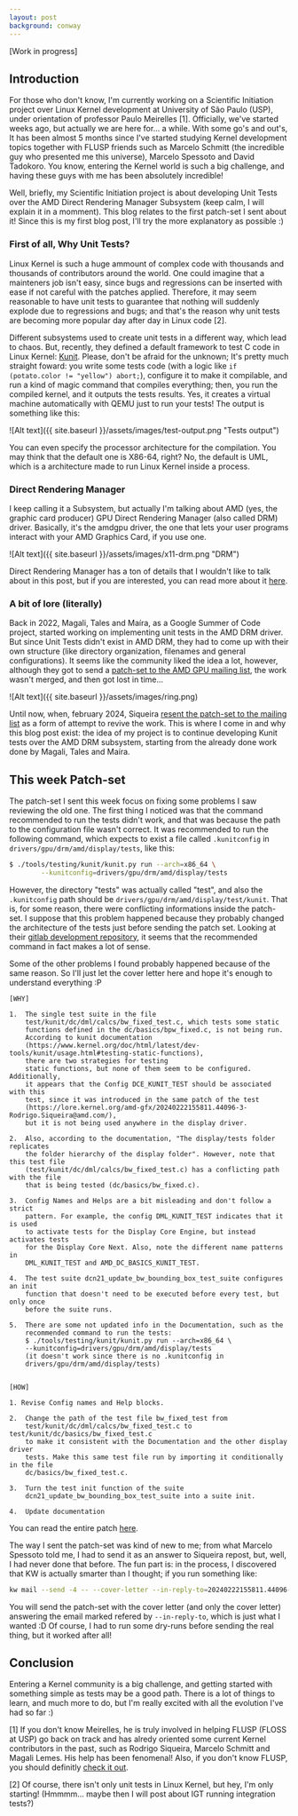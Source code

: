 ```yaml
---
layout: post
background: conway
---
```


[Work in progress]

## Introduction

For those who don't know, I'm currently working on a Scientific Initiation
project over Linux Kernel development at University of São Paulo (USP), under
orientation of professor Paulo Meirelles [1]. Officially, we've started weeks
ago, but actually we are here for... a while. With some go's and out's, It has
been almost 5 months since I've started studying Kernel development topics
together with FLUSP friends such as Marcelo Schmitt (the incredible guy who
presented me this universe), Marcelo Spessoto and David Tadokoro. You know,
entering the Kernel world is such a big challenge, and having these guys with
me has been absolutely incredible!

Well, briefly, my Scientific Initiation project is about developing Unit Tests
over the AMD Direct Rendering Manager Subsystem (keep calm, I will explain it
in a momment). This blog relates to the first patch-set I sent about it!
Since this is my first blog post, I'll try the more explanatory as possible :)

### First of all, Why Unit Tests?

Linux Kernel is such a huge ammount of complex code with thousands
and thousands of contributors around the world. One could imagine that a
mainteners job isn't easy, since bugs and regressions can be inserted with
ease if not careful with the patches applied.
Therefore, it may seem reasonable to have unit tests to guarantee that nothing
will suddenly explode due to regressions and bugs; and that's the reason why
unit tests are becoming more popular day after day in Linux code [2].

Different subsystems used to create unit tests in a different way, which lead
to chaos. But, recently, they defined a default framework to test C code in
Linux Kernel:
[Kunit](https://www.kernel.org/doc/html/latest/dev-tools/kunit/index.html).
Please, don't be afraid for the unknown; It's pretty much
straight foward: you write some tests code (with a logic like  `if
(potato.color != "yellow") abort;`), configure it to make it compilable, and
run a kind of magic command that compiles everything; then, you run the
compiled kernel, and it outputs the tests results. Yes, it creates a virtual
machine automatically with QEMU just to run your tests! The output is something
like this:

![Alt text]({{ site.baseurl }}/assets/images/test-output.png "Tests output")

You can even specify the processor architecture for the compilation. You may
think that the default one is X86-64, right? No, the default is UML, which is
a architecture made to run Linux Kernel inside a process.

### Direct Rendering Manager

I keep calling it a Subsystem, but actually I'm talking about AMD (yes, the
graphic card producer) GPU Direct Rendering Manager (also called DRM) driver.
Basically, it's the amdgpu driver, the one that lets your user programs
interact with your AMD Graphics Card, if you use one.

![Alt text]({{ site.baseurl }}/assets/images/x11-drm.png "DRM")

Direct Rendering Manager has a ton of details that I wouldn't like to talk
about in this post, but if you are interested, you can read more about it
[here](https://en.wikipedia.org/wiki/Direct_Rendering_Manager).

### A bit of lore (literally)

Back in 2022, Magali, Tales and Maíra, as a Google Summer of Code project,
started working on implementing unit tests in the AMD DRM driver. But since
Unit Tests didn't exist in AMD DRM, they had to come up with their own
structure (like directory organization, filenames and general configurations).
It seems like the community liked the idea a lot, however, although they got to
send a [patch-set to the AMD GPU mailing
list](https://lore.kernel.org/amd-gfx/20220912155919.39877-1-mairacanal@riseup.net/),
the work wasn't merged, and then got lost in time...

![Alt text]({{ site.baseurl }}/assets/images/ring.png)

Until now, when, february 2024, Siqueira [resent the patch-set to the mailing
list](https://lore.kernel.org/amd-gfx/20240222155811.44096-1-Rodrigo.Siqueira@amd.com/)
as a form of attempt to revive the work. This is where I come in and why this
blog post exist: the idea of my project is to continue developing Kunit tests
over the AMD DRM subsystem, starting from the already done work done by Magali,
Tales and Maíra.

## This week Patch-set

The patch-set I sent this week focus on fixing some problems I saw reviewing the
old one. The first thing I noticed was that the command recommended to run the tests
didn't work, and that was because the path to the configuration file wasn't
correct. It was recommended to run the following command, which expects to
exist a file called `.kunitconfig` in `drivers/gpu/drm/amd/display/tests`, like
this:

```bash
$ ./tools/testing/kunit/kunit.py run --arch=x86_64 \
	    --kunitconfig=drivers/gpu/drm/amd/display/tests
```

However, the directory "tests" was actually called "test", and also the
`.kunitconfig` path should be `drivers/gpu/drm/amd/display/test/kunit`. That
is, for some reason, there were conflicting informations inside the patch-set.
I suppose that this problem happened because they probably changed the
architecture of the tests just before sending the patch set. Looking at
their [gitlab development
repository](https://gitlab.freedesktop.org/isinyaaa/linux/-/merge_requests/8/commits),
it seems that the recommended command in fact makes a lot of sense.

Some of the other problems I found probably happened because of the same
reason. So I'll just let the cover letter here and hope it's enough to
understand everything :P

```
[WHY]

1.	The single test suite in the file
	test/kunit/dc/dml/calcs/bw_fixed_test.c, which tests some static
	functions defined in the dc/basics/bpw_fixed.c, is not being run.
	According to kunit documentation
	(https://www.kernel.org/doc/html/latest/dev-tools/kunit/usage.html#testing-static-functions),
	there are two strategies for testing
	static functions, but none of them seem to be configured. Additionally,
	it appears that the Config DCE_KUNIT_TEST should be associated with this
	test, since it was introduced in the same patch of the test
	(https://lore.kernel.org/amd-gfx/20240222155811.44096-3-Rodrigo.Siqueira@amd.com/),
	but it is not being used anywhere in the display driver.

2.	Also, according to the documentation, "The display/tests folder replicates
	the folder hierarchy of the display folder". However, note that this test file
	(test/kunit/dc/dml/calcs/bw_fixed_test.c) has a conflicting path with the file
	that is being tested (dc/basics/bw_fixed.c).

3.	Config Names and Helps are a bit misleading and don't follow a strict
	pattern. For example, the config DML_KUNIT_TEST indicates that it is used
	to activate tests for the Display Core Engine, but instead activates tests
	for the Display Core Next. Also, note the different name patterns in
	DML_KUNIT_TEST and AMD_DC_BASICS_KUNIT_TEST.

4.	The test suite dcn21_update_bw_bounding_box_test_suite configures an init
	function that doesn't need to be executed before every test, but only once
	before the suite runs.

5.	There are some not updated info in the Documentation, such as the
	recommended command to run the tests:
	$ ./tools/testing/kunit/kunit.py run --arch=x86_64 \
	--kunitconfig=drivers/gpu/drm/amd/display/tests
	(it doesn't work since there is no .kunitconfig in
	drivers/gpu/drm/amd/display/tests)


[HOW]

1. Revise Config names and Help blocks.

2.	Change the path of the test file bw_fixed_test from
	test/kunit/dc/dml/calcs/bw_fixed_test.c to test/kunit/dc/basics/bw_fixed_test.c
	to make it consistent with the Documentation and the other display driver
	tests. Make this same test file run by importing it conditionally in the file
	dc/basics/bw_fixed_test.c.

3.	Turn the test init function of the suite
	dcn21_update_bw_bounding_box_test_suite into a suite init.

4.	Update documentation
```

You can read the entire patch
[here](https://lore.kernel.org/amd-gfx/CAGVoLp5W0DT-RZbUvjoh6+=oNAi6A9V3P2syBMMVPXtiUY9K0A@mail.gmail.com/T/#u).

The way I sent the patch-set was kind of new to me; from what Marcelo Spessoto
told me, I had to send it as an answer to Siqueira repost, but, well, I had
never done that before. The fun part is: in the process, I discovered that KW
is actually smarter than I thought; if you run something like:

```bash
kw mail --send -4 -- --cover-letter --in-reply-to=20240222155811.44096-1-Rodrigo.Siqueira@amd.com
```

You will send the patch-set with the cover letter (and only the cover letter)
answering the email marked refered by `--in-reply-to`, which is just what I
wanted :D
Of course, I had to run some dry-runs before sending the real thing, but it
worked after all!

## Conclusion

Entering a Kernel community is a big challenge, and getting started with
something simple as tests may be a good path. There is a lot of things to
learn, and much more to do, but I'm really excited with all the evolution I've
had so far :)

[1] If you don't know Meirelles, he is truly
involved in helping FLUSP (FLOSS at USP) go back on track and has alredy
oriented some current Kernel contributors in the past, such as Rodrigo
Siqueira, Marcelo Schmitt and Magali Lemes. His help has been fenomenal! Also,
if you don't know FLUSP, you should definitly
[check it out](https://flusp.ime.usp.br/).

[2] Of course, there isn't only unit tests in Linux Kernel, but hey, I'm only
starting! (Hmmmm... maybe then I will post about IGT running integration tests?)
